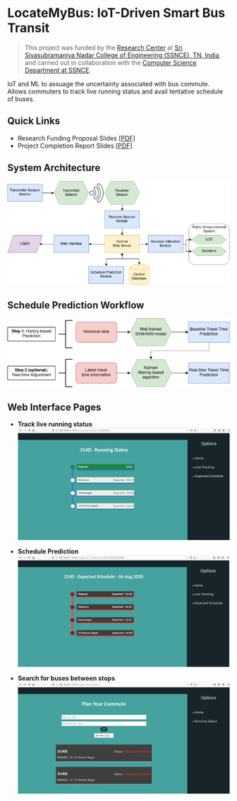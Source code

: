 # LocateMyBus: IoT-Driven Smart Bus Transit

> This project was funded by the [Research Center](https://www.ssn.edu.in/research-centre-ssn-institutions/) at [Sri Sivasubramaniya Nadar College of Engineering (SSNCE), TN, India](https://www.ssn.edu.in/), and carried out in collaboration with the [Computer Science Department at SSNCE](https://www.ssn.edu.in/college-of-engineering/computer-science-and-engineering-department-ssn-institutions/).

IoT and ML to assuage the uncertainty associated with bus commute. Allows commuters to track live running status and avail tentative schedule of buses.

## Quick Links

- Research Funding Proposal Slides [[PDF]](./docs/research-proposal_slides.pdf)
- Project Completion Report Slides [[PDF]](./docs/completion-report_slides.pdf)

## System Architecture

![system-architecture](/assets/images/overall-architecture.png)

## Schedule Prediction Workflow

![schedule-prediction](/assets/images/model-flow.png)

## Web Interface Pages

- **Track live running status**
  ![live-status](/assets/images/dumps/web-livestatus.png)
  
- **Schedule Prediction**
  ![live-status](/assets/images/dumps/web-predict.png)

- **Search for buses between stops**
  ![search](/assets/images/dumps/web-search.png)
